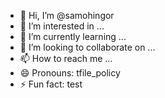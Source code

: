 - 👋 Hi, I’m @samohingor
- 👀 I’m interested in ...
- 🌱 I’m currently learning ...
- 💞️ I’m looking to collaborate on ...
- 📫 How to reach me ...
- 😄 Pronouns: tfile_policy
- ⚡ Fun fact: test

<!---
samohingor/samohingor is a ✨ special ✨ repository because its `README.md` (this file) appears on your GitHub profile.
You can click the Preview link to take a look at your changes.
--->
